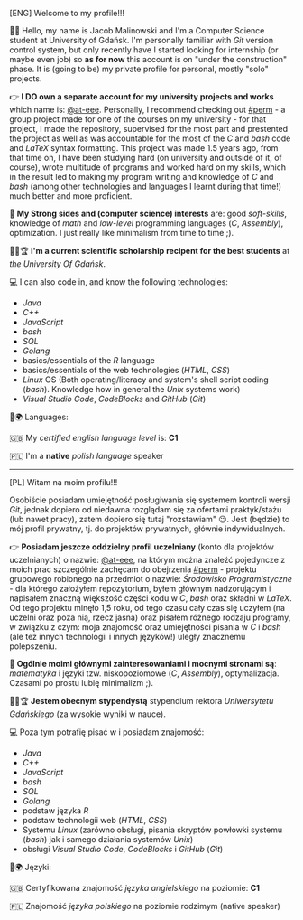 \[ENG\] Welcome to my profile!!!

🙋‍♀️ Hello, my name is Jacob Malinowski and I'm a Computer Science student at University of Gdańsk. I'm personally familiar with *Git* version control system, but only recently have I started looking for internship (or maybe even job) so **as for now** this account is on "under the construction" phase. It is (going to be) my private profile for personal, mostly "solo" projects.

👉 **I DO own a separate account for my university projects and works** which name is: [@at-eee](https://github.com/at-eee). Personally, I recommend checking out [#perm](https://github.com/at-eee/perm) - a group project made for one of the courses on my university - for that project, I made the repository, supervised for the most part and prestented the project as well as was accountable for the most of the *C* and *bash* code and *LaTeX* syntax formatting. This project was made 1.5 years ago, from that time on, I have been studying hard (on university and outside of it, of course), wrote multitude of programs and worked hard on my skills, which in the result led to making my program writing and knowledge of *C* and *bash* (among other technologies and languages I learnt during that time!) much better and more proficient.

🌟 **My Strong sides and (computer science) interests** are: good *soft-skills*, knowledge of *math* and *low-level* programming languages (*C*, *Assembly*), optimization. I just really like minimalism from time to time ;).

👩‍🎓🏆 **I'm a current scientific scholarship recipent for the best students** at *the University Of Gdańsk*.

💻 I can also code in, and know the following technologies:
+ *Java*
+ *C++*
+ *JavaScript*
+ *bash*
+ *SQL*
+ *Golang*
+ basics/essentials of the *R* language
+ basics/essentials of the web technologies (*HTML*, *CSS*)
+ *Linux* OS (Both operating/literacy and system's shell script coding (*bash*). Knowledge how in general the *Unix* systems work)
+ *Visual Studio Code*, *CodeBlocks* and *GitHub* (*Git*)

📝🌍 Languages:

🇬🇧 My *certified english language level* is: **C1**

🇵🇱 I'm a **native** *polish language* speaker
___

\[PL\] Witam na moim profilu!!!

Osobiście posiadam umiejętność posługiwania się systemem kontroli wersji *Git*, jednak dopiero od niedawna rozglądam się za ofertami praktyk/stażu (lub nawet pracy), zatem dopiero się tutaj "rozstawiam" 😉. Jest (będzie) to mój profil prywatny, tj. do projektów prywatnych, głównie indywidualnych.

👉 **Posiadam jeszcze oddzielny profil uczelniany** (konto dla projektów uczelnianych) o nazwie: [@at-eee](https://github.com/at-eee), na którym można znaleźć pojedyncze z moich prac szczególnie zachęcam do obejrzenia [#perm](https://github.com/at-eee/perm) - projektu grupowego robionego na przedmiot o nazwie: *Środowisko Programistyczne* - dla którego założyłem repozytorium, byłem głównym nadzorującym i napisałem znaczną większość części kodu w *C*, *bash* oraz składni w *LaTeX*. Od tego projektu minęło 1,5 roku, od tego czasu cały czas się uczyłem (na uczelni oraz poza nią, rzecz jasna) oraz pisałem różnego rodzaju programy, w związku z czym: moja znajomość oraz umiejętności pisania w *C* i *bash* (ale też innych technologii i innych języków!) uległy znacznemu polepszeniu.

🌟 **Ogólnie moimi głównymi zainteresowaniami i mocnymi stronami są**: *matematyka* i języki tzw. niskopoziomowe (*C*, *Assembly*), optymalizacja. Czasami po prostu lubię minimalizm ;).

👩‍🎓🏆 **Jestem obecnym stypendystą** stypendium rektora *Uniwersytetu Gdańskiego* (za wysokie wyniki w nauce).

💻 Poza tym potrafię pisać w i posiadam znajomość:
+ *Java*
+ *C++*
+ *JavaScript*
+ *bash*
+ *SQL*
+ *Golang*
+ podstaw języka *R*
+ podstaw technologii web (*HTML*, *CSS*)
+ Systemu *Linux* (zarówno obsługi, pisania skryptów powłowki systemu (*bash*) jak i samego działania systemów *Unix*)
+ obsługi *Visual Studio Code*, *CodeBlocks* i *GitHub* (*Git*)

📝🌍 Języki:

🇬🇧 Certyfikowana znajomość *języka angielskiego* na poziomie: **C1**

🇵🇱 Znajomość *języka polskiego* na poziomie rodzimym (native speaker)

<!-- I'm familiar with Git
**j-malinowski/j-malinowski** is a ✨ _special_ ✨ repository because its `README.md` (this file) appears on your GitHub profile.

Here are some ideas to get you started:

- 🔭 I’m currently working on ...
- 🌱 I’m currently learning ...
- 👯 I’m looking to collaborate on ...
- 🤔 I’m looking for help with ...
- 💬 Ask me about ...
- 📫 How to reach me: ...
- 😄 Pronouns: ...
- ⚡ Fun fact: ...
-->
